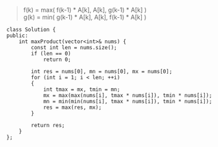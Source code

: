 >f(k) = max( f(k-1) * A[k], A[k], g(k-1) * A[k] )  
g(k) = min( g(k-1) * A[k], A[k], f(k-1) * A[k] )



```
class Solution {
public:
    int maxProduct(vector<int>& nums) {
        const int len = nums.size();
        if (len == 0) 
            return 0;
        
        int res = nums[0], mn = nums[0], mx = nums[0];
        for (int i = 1; i < len; ++i) 
        {
            int tmax = mx, tmin = mn;
            mx = max(max(nums[i], tmax * nums[i]), tmin * nums[i]);
            mn = min(min(nums[i], tmax * nums[i]), tmin * nums[i]);
            res = max(res, mx);
        }
        
        return res;
    }
};
```
